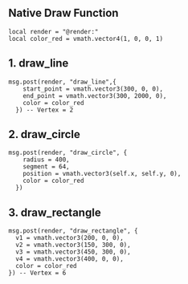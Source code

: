 ## Native Draw Function

    local render = "@render:"
    local color_red = vmath.vector4(1, 0, 0, 1)

## 1. draw_line

    msg.post(render, "draw_line",{
        start_point = vmath.vector3(300, 0, 0),
        end_point = vmath.vector3(300, 2000, 0),
        color = color_red
      }) -- Vertex = 2

## 2. draw_circle

    msg.post(render, "draw_circle", {
        radius = 400,
        segment = 64,
        position = vmath.vector3(self.x, self.y, 0),
        color = color_red
      })


## 3. draw_rectangle

    msg.post(render, "draw_rectangle", {
      v1 = vmath.vector3(200, 0, 0),
      v2 = vmath.vector3(150, 300, 0),
      v3 = vmath.vector3(450, 300, 0),
      v4 = vmath.vector3(400, 0, 0),
      color = color_red
    }) -- Vertex = 6
